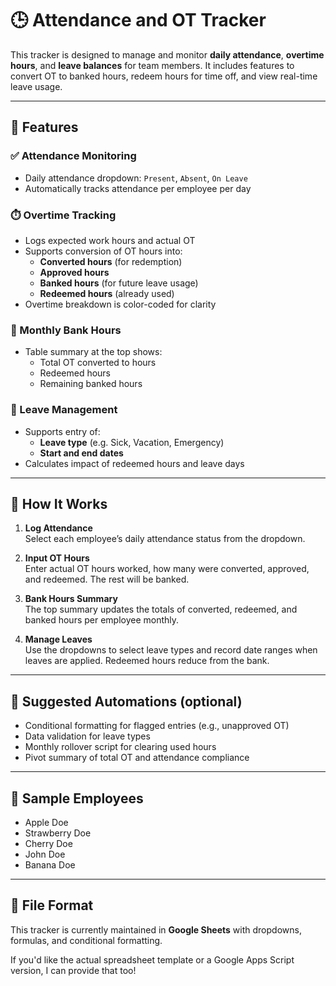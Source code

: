 # 🕒 Attendance and OT Tracker

This tracker is designed to manage and monitor **daily attendance**, **overtime hours**, and **leave balances** for team members. It includes features to convert OT to banked hours, redeem hours for time off, and view real-time leave usage.

---

## 📌 Features

### ✅ Attendance Monitoring
- Daily attendance dropdown: `Present`, `Absent`, `On Leave`
- Automatically tracks attendance per employee per day

### ⏱️ Overtime Tracking
- Logs expected work hours and actual OT
- Supports conversion of OT hours into:
  - **Converted hours** (for redemption)
  - **Approved hours**
  - **Banked hours** (for future leave usage)
  - **Redeemed hours** (already used)
- Overtime breakdown is color-coded for clarity

### 💼 Monthly Bank Hours
- Table summary at the top shows:
  - Total OT converted to hours
  - Redeemed hours
  - Remaining banked hours

### 🌴 Leave Management
- Supports entry of:
  - **Leave type** (e.g. Sick, Vacation, Emergency)
  - **Start and end dates**
- Calculates impact of redeemed hours and leave days

---

## 🧮 How It Works

1. **Log Attendance**  
   Select each employee’s daily attendance status from the dropdown.

2. **Input OT Hours**  
   Enter actual OT hours worked, how many were converted, approved, and redeemed. The rest will be banked.

3. **Bank Hours Summary**  
   The top summary updates the totals of converted, redeemed, and banked hours per employee monthly.

4. **Manage Leaves**  
   Use the dropdowns to select leave types and record date ranges when leaves are applied. Redeemed hours reduce from the bank.

---

## 🔄 Suggested Automations (optional)
- Conditional formatting for flagged entries (e.g., unapproved OT)
- Data validation for leave types
- Monthly rollover script for clearing used hours
- Pivot summary of total OT and attendance compliance

---

## 👤 Sample Employees
- Apple Doe
- Strawberry Doe
- Cherry Doe
- John Doe
- Banana Doe

---

## 📂 File Format
This tracker is currently maintained in **Google Sheets** with dropdowns, formulas, and conditional formatting.

If you'd like the actual spreadsheet template or a Google Apps Script version, I can provide that too!
